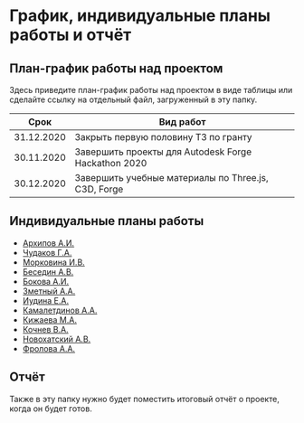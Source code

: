 # График, индивидуальные планы работы и отчёт

## План-график работы над проектом

Здесь приведите план-график работы над проектом в виде таблицы или сделайте ссылку на отдельный файл, загруженный в эту папку.

| Срок       | Вид работ                                        |
|------------|--------------------------------------------------|
| 31.12.2020 | Закрыть первую половину ТЗ по гранту             |
| 30.11.2020 | Завершить проекты для Autodesk Forge Hackathon 2020 |
| 30.12.2020 | Завершить учебные материалы по Three.js, C3D, Forge    |

## Индивидуальные планы работы

- [Архипов А.И.](Arkhipov.md)
- [Чудаков Г.А.](chudakov.md)
- [Морковина И.В.](Morkovina.md)
- [Беседин А.В. ](Besedin.md)
- [Бокова А.И. ](Bokova.md)
- [Зметный А.А.](Zmetnyy.md)
- [Иудина Е.А. ](Iudina.md)
- [Камалетдинов А.А.](Kamaletdinov.md)
- [Кижаева М.А.](Kizhaeva.md)
- [Кочнев В.А.](kochnev.md)
- [Новохатский А.В.](novohatsckij.md)
- [Фролова А.А.](Frolova.md)

## Отчёт

Также в эту папку нужно будет поместить итоговый отчёт о проекте, когда он будет готов.
